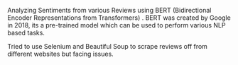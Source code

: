 Analyzing Sentiments from various Reviews using BERT (Bidirectional Encoder Representations from Transformers) . BERT was created by Google in 2018, its a pre-trained model which can be used to perform various NLP based tasks.<br>

Tried to use Selenium and Beautiful Soup to scrape reviews off from different websites but facing issues.
